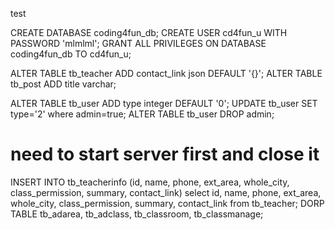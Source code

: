 test

CREATE DATABASE coding4fun_db;
CREATE USER cd4fun_u WITH PASSWORD 'mlmlml';
GRANT ALL PRIVILEGES ON DATABASE coding4fun_db TO cd4fun_u;

ALTER TABLE tb_teacher ADD contact_link json DEFAULT '{}';
ALTER TABLE tb_post ADD title varchar;

ALTER TABLE tb_user ADD type integer DEFAULT '0';
UPDATE tb_user SET type='2' where admin=true;
ALTER TABLE tb_user DROP admin;

# need to start server first and close it
INSERT INTO tb_teacherinfo (id, name, phone, ext_area, whole_city, class_permission, summary, contact_link) select id, name, phone, ext_area, whole_city, class_permission, summary, contact_link from tb_teacher;
DORP TABLE tb_adarea, tb_adclass, tb_classroom, tb_classmanage;